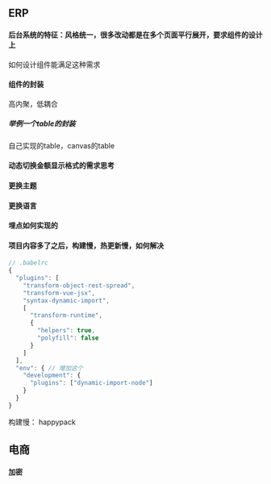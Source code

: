 ## ERP

#### 后台系统的特征：风格统一，很多改动都是在多个页面平行展开，要求组件的设计上

如何设计组件能满足这种需求

#### 组件的封装

高内聚，低耦合

##### 举例一个table的封装



自己实现的table，canvas的table

#### 动态切换金额显示格式的需求思考

#### 更换主题

#### 更换语言

#### 埋点如何实现的

#### 项目内容多了之后，构建慢，热更新慢，如何解决

```js
// .babelrc
{
  "plugins": [
    "transform-object-rest-spread",
    "transform-vue-jsx",
    "syntax-dynamic-import",
    [
      "transform-runtime",
      {
        "helpers": true,
        "polyfill": false
      }
    ]
  ],
  "env": { // 增加这个
    "development": {
      "plugins": ["dynamic-import-node"]
    }
  }
}
```

构建慢： happypack

## 电商

#### 加密